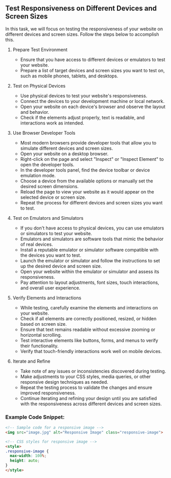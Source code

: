 

## Test Responsiveness on Different Devices and Screen Sizes

In this task, we will focus on testing the responsiveness of your website on different devices and screen sizes. Follow the steps below to accomplish this.

1. Prepare Test Environment
   - Ensure that you have access to different devices or emulators to test your website.
   - Prepare a list of target devices and screen sizes you want to test on, such as mobile phones, tablets, and desktops.

2. Test on Physical Devices
   - Use physical devices to test your website's responsiveness.
   - Connect the devices to your development machine or local network.
   - Open your website on each device's browser and observe the layout and behavior.
   - Check if the elements adjust properly, text is readable, and interactions work as intended.

3. Use Browser Developer Tools
   - Most modern browsers provide developer tools that allow you to simulate different devices and screen sizes.
   - Open your website on a desktop browser.
   - Right-click on the page and select "Inspect" or "Inspect Element" to open the developer tools.
   - In the developer tools panel, find the device toolbar or device emulation mode.
   - Choose a device from the available options or manually set the desired screen dimensions.
   - Reload the page to view your website as it would appear on the selected device or screen size.
   - Repeat the process for different devices and screen sizes you want to test.

4. Test on Emulators and Simulators
   - If you don't have access to physical devices, you can use emulators or simulators to test your website.
   - Emulators and simulators are software tools that mimic the behavior of real devices.
   - Install a reputable emulator or simulator software compatible with the devices you want to test.
   - Launch the emulator or simulator and follow the instructions to set up the desired device and screen size.
   - Open your website within the emulator or simulator and assess its responsiveness.
   - Pay attention to layout adjustments, font sizes, touch interactions, and overall user experience.

5. Verify Elements and Interactions
   - While testing, carefully examine the elements and interactions on your website.
   - Check if all elements are correctly positioned, resized, or hidden based on screen size.
   - Ensure that text remains readable without excessive zooming or horizontal scrolling.
   - Test interactive elements like buttons, forms, and menus to verify their functionality.
   - Verify that touch-friendly interactions work well on mobile devices.

6. Iterate and Refine
   - Take note of any issues or inconsistencies discovered during testing.
   - Make adjustments to your CSS styles, media queries, or other responsive design techniques as needed.
   - Repeat the testing process to validate the changes and ensure improved responsiveness.
   - Continue iterating and refining your design until you are satisfied with the responsiveness across different devices and screen sizes.

### Example Code Snippet:
```html
<!-- Sample code for a responsive image -->
<img src="image.jpg" alt="Responsive Image" class="responsive-image">

<!-- CSS styles for responsive image -->
<style>
.responsive-image {
  max-width: 100%;
  height: auto;
}
</style>
```

